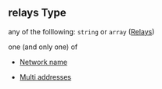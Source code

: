 ## relays Type

any of the folllowing: `string` or `array` ([Relays](app-properties-relays.md))

one (and only one) of

*   [Network name](app-properties-relays-oneof-network-name.md "check type definition")

*   [Multi addresses](app-properties-relays-oneof-multi-addresses.md "check type definition")
